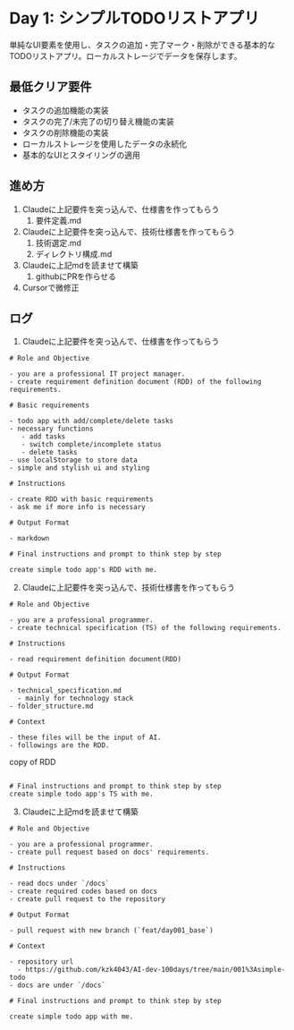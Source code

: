 # Day 1: シンプルTODOリストアプリ

単純なUI要素を使用し、タスクの追加・完了マーク・削除ができる基本的なTODOリストアプリ。ローカルストレージでデータを保存します。

## 最低クリア要件

- タスクの追加機能の実装
- タスクの完了/未完了の切り替え機能の実装
- タスクの削除機能の実装
- ローカルストレージを使用したデータの永続化
- 基本的なUIとスタイリングの適用

## 進め方

1. Claudeに上記要件を突っ込んで、仕様書を作ってもらう
   1. 要件定義.md
2. Claudeに上記要件を突っ込んで、技術仕様書を作ってもらう
   1. 技術選定.md
   2. ディレクトリ構成.md
3. Claudeに上記mdを読ませて構築
   1. githubにPRを作らせる
4. Cursorで微修正

## ログ

1. Claudeに上記要件を突っ込んで、仕様書を作ってもらう

```
# Role and Objective

- you are a professional IT project manager.
- create requirement definition document (RDD) of the following requirements.

# Basic requirements

- todo app with add/complete/delete tasks
- necessary functions
   - add tasks
   - switch complete/incomplete status
   - delete tasks
- use localStorage to store data
- simple and stylish ui and styling

# Instructions

- create RDD with basic requirements
- ask me if more info is necessary

# Output Format

- markdown

# Final instructions and prompt to think step by step

create simple todo app's RDD with me.
```

2. Claudeに上記要件を突っ込んで、技術仕様書を作ってもらう

```
# Role and Objective

- you are a professional programmer.
- create technical specification (TS) of the following requirements.

# Instructions

- read requirement definition document(RDD)

# Output Format

- technical_specification.md
  - mainly for technology stack
- folder_structure.md

# Context

- these files will be the input of AI.
- followings are the RDD.

```
copy of RDD
```

# Final instructions and prompt to think step by step
create simple todo app's TS with me.
```

3. Claudeに上記mdを読ませて構築

```
# Role and Objective

- you are a professional programmer.
- create pull request based on docs' requirements.

# Instructions

- read docs under `/docs`
- create required codes based on docs
- create pull request to the repository

# Output Format

- pull request with new branch (`feat/day001_base`)

# Context

- repository url
  - https://github.com/kzk4043/AI-dev-100days/tree/main/001%3Asimple-todo
- docs are under `/docs`

# Final instructions and prompt to think step by step

create simple todo app with me.
```
